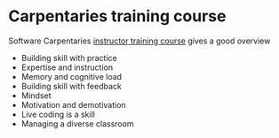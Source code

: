 # Carpentaries training course

Software Carpentaries [instructor training course](https://carpentries.github.io/instructor-training/) gives a good overview

- Building skill with practice
- Expertise and instruction
- Memory and cognitive load
- Building skill with feedback
- Mindset
- Motivation and demotivation
- Live coding is a skill
- Managing a diverse classroom

